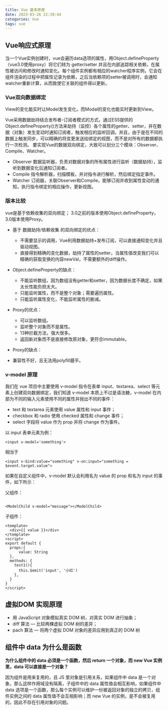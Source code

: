 ```yaml
---
title: Vue 基本原理
date: 2023-03-26 22:39:44
categories: Vue
tags: vue
---
```

## Vue响应式原理
当一个Vue实例创建时，vue会遍历data选项的属性，用Object.defineProperty（vue3.0使用proxy）将它们转为 getter/setter 并且在内部追踪相关依赖，在属性被访问和修改时通知变化。每个组件实例都有相应的watcher程序实例，它会在组件渲染的过程中把属性记录为依赖，之后当依赖项的setter被调用时，会通知watcher重新计算，从而致使它关联的组件得以更新。

<!-- more -->

### Vue双向数据绑定

View的变化能实时让Model发生变化，而Modal的变化也能实时更新到View。

Vue采用数据劫持结合发布者-订阅者模式的方式，通过ES5提供的Object.defineProperty()方法来劫持（监控）各个属性的getter、setter，并在数据（对象）发生变动时通知订阅者，触发相应的监听回调。并且，由于是在不同的数据上触发同步，可以精确的将变更发送给绑定的视图，而不是对所有的数据都执行一次检测。
要实现Vue的数据双向绑定，大致可以划分三个模块：Observer、Compile、Watcher。

* Observer 数据监听器，负责对数据对象的所有属性进行监听（数据劫持），监听到数据变化后通知订阅者。
* Compile 指令解析器，扫描模板，并对指令进行解析，然后绑定指定事件。
* Watcher 订阅器，关联Observer和Compile，能够订阅并收到属性变动的通知，执行指令绑定的相应操作，更新视图。

### 版本比较
vue是基于依赖收集的双向绑定；
3.0之前的版本使用Object.defineProperty，3.0版本使用Proxy。

* 基于 数据劫持/依赖收集 的双向绑定的优点：
  * 不需要显示的调用，Vue利用数据劫持+发布订阅，可以直接通知变化并且驱动视图。
  * 直接得到精确的变化数据，劫持了属性的setter，当属性值改变我们可以精确的获取变换的内容newVal，不需要额外的diff操作。

* Object.defineProperty的缺点：
  * 不能监听数组，因为数组没有getter和setter，因为数据长度不确定，如果太长性能负担太大。
  * 只能监听属性，而不是整个对象；需要遍历属性。
  * 只能监听属性变化，不能监听属性的删减。

* Proxy的优点：
  * 可以监听数组。
  * 监听整个对象而不是属性。
  * 13种拦截方法，强大很多。
  * 返回新对象而不是直接修改原对象，更符合immutable。

* Proxy的缺点：
 * 兼容性不好，且无法用polyfill磨平。

### v-model 原理
我们在 vue 项目中主要使用 v-model 指令在表单 input、textarea、select 等元素上创建双向数据绑定，我们知道 v-model 本质上不过是语法糖，v-model 在内部为不同的输入元素使用不同的属性并抛出不同的事件：

* text 和 textarea 元素使用 value 属性和 input 事件；
* checkbox 和 radio 使用 checked 属性和 change 事件；
* select 字段将 value 作为 prop 并将 change 作为事件。

以 input 表单元素为例：

```vue
<input v-model='something'>
```


相当于
```vue
<input v-bind:value="something" v-on:input="something = $event.target.value">
```

如果在自定义组件中，v-model 默认会利用名为 value 的 prop 和名为 input 的事件，如下所示：

父组件：

```vue

<ModelChild v-model="message"></ModelChild>
```

子组件：

```vue
<template>
  <div>{{ value }}</div>
</template>
<script>
export default {
  props:{
      value: String
  },
  methods: {
    test1(){
      this.$emit('input', '小红')
    },
  }
}
</script>
```



## 虚拟DOM 实现原理

* 用 JavaScript 对象模拟真实 DOM 树，对真实 DOM 进行抽象；
* diff 算法 — 比较两棵虚拟 DOM 树的差异；
* pach 算法 — 将两个虚拟 DOM 对象的差异应用到真正的 DOM 树



## 组件中 data 为什么是函数

**为什么组件中的 data 必须是一个函数，然后 return 一个对象，而 new Vue 实例里，data 可以直接是一个对象？**

因为组件是用来复用的，且 JS 里对象是引用关系，如果组件中 data 是一个对象，那么这样作用域没有隔离，子组件中的 data 属性值会相互影响，如果组件中 data 选项是一个函数，那么每个实例可以维护一份被返回对象的独立的拷贝，组件实例之间的 data 属性值不会互相影响；而 new Vue 的实例，是不会被复用的，因此不存在引用对象的问题。

